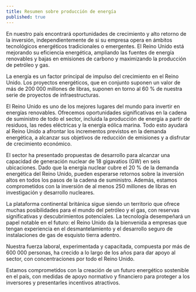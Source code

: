 ```yaml
---
title: Resumen sobre producción de energía
published: true
---
```


En nuestro país encontrará oportunidades de crecimiento y alto retorno de la inversión, independientemente de si su empresa opera en ámbitos tecnológicos energéticos tradicionales o emergentes. El Reino Unido está mejorando su eficiencia energética, ampliando las fuentes de energía renovables y bajas en emisiones de carbono y maximizando la producción de petróleo y gas. 

La energía es un factor principal de impulso del crecimiento en el Reino Unido. Los proyectos energéticos, que en conjunto suponen un valor de más de 200 000 millones de libras, suponen en torno al 60 % de nuestra serie de proyectos de infraestructuras.

El Reino Unido es uno de los mejores lugares del mundo para invertir en energías renovables. Ofrecemos oportunidades significativas en la cadena de suministro de todo el sector, incluida la producción de energía a partir de residuos, las redes eléctricas y la energía eólica marina. Todo esto ayudará al Reino Unido a afrontar los incrementos previstos en la demanda energética, a alcanzar sus objetivos de reducción de emisiones y a disfrutar de crecimiento económico.

El sector ha presentado propuestas de desarrollo para alcanzar una capacidad de generación nuclear de 18 gigavatios (GW) en seis ubicaciones. Dado que la energía nuclear cubre el 20 % de la demanda energética del Reino Unido, pueden esperarse retornos sobre la inversión altos en todos los pasos de la cadena de suministro. Además, estamos comprometidos con la inversión de al menos 250 millones de libras en investigación y desarrollo nucleares.

La plataforma continental británica sigue siendo un territorio que ofrece muchas posibilidades para el mundo del petróleo y el gas, con reservas significativas y descubrimientos potenciales. La tecnología desempeñará un papel notable en el futuro: el Reino Unido da la bienvenida a empresas que tengan experiencia en el desmantelamiento y el desarrollo seguro de instalaciones de gas de esquisto tierra adentro.

Nuestra fuerza laboral, experimentada y capacitada, compuesta por más de 600 000 personas, ha crecido a lo largo de los años para dar apoyo al sector, con concentraciones por todo el Reino Unido. 

Estamos comprometidos con la creación de un futuro energético sostenible en el país, con medidas de apoyo normativo y financiero para proteger a los inversores y presentarles incentivos atractivos.
